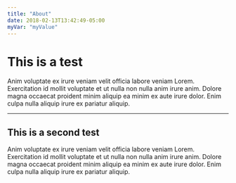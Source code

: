 ```yaml
---
title: "About"
date: 2018-02-13T13:42:49-05:00
myVar: "myValue"
---
```

# This is a test

Anim voluptate ex irure veniam velit officia labore veniam Lorem. Exercitation id mollit voluptate et ut nulla non nulla anim irure anim. Dolore magna occaecat proident minim aliquip ea minim ex aute irure dolor. Enim culpa nulla aliquip irure ex pariatur aliquip.

---

## This is a second test

Anim voluptate ex irure veniam velit officia labore veniam Lorem. Exercitation id mollit voluptate et ut nulla non nulla anim irure anim. Dolore magna occaecat proident minim aliquip ea minim ex aute irure dolor. Enim culpa nulla aliquip irure ex pariatur aliquip.